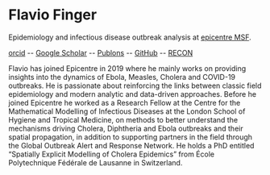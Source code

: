 # Flavio Finger

Epidemiology and infectious disease outbreak analysis at [epicentre MSF](https://epicentre.msf.org).


[orcid](https://orcid.org/0000-0002-8613-5170) --
[Google Scholar](https://scholar.google.com/citations?user=4ZeqtLFaH7kC) --
[Publons](https://publons.com/researcher/1550804/flavio-finger/) --
[GitHub](https://github.com/ffinger/) --
[RECON](https://www.repidemicsconsortium.org/)


Flavio has joined Epicentre in 2019 where he mainly works on providing insights into the dynamics of Ebola, Measles, Cholera and COVID-19 outbreaks. He is passionate about reinforcing the links between classic field epidemiology and modern analytic and data-driven approaches. Before he joined Epicentre he worked as a Research Fellow at the Centre for the Mathematical Modelling of Infectious Diseases at the London School of Hygiene and Tropical Medicine, on methods to better understand the mechanisms driving Cholera, Diphtheria and Ebola outbreaks and their spatial propagation, in addition to supporting partners in the field through the Global Outbreak Alert and Response Network. He holds a PhD entitled “Spatially Explicit Modelling of Cholera Epidemics” from École Polytechnique Fédérale de Lausanne in Switzerland.
